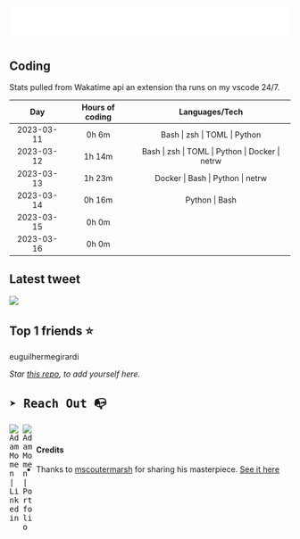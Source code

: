 
![test image size](/assets/welcome_message.gif)

## Coding
Stats pulled from Wakatime api an extension tha runs on my vscode 24/7.

|Day|Hours of coding|Languages/Tech|
|:-:|:-:|:-:|
|2023-03-11|0h 6m|Bash &#124; zsh &#124; TOML &#124; Python|
|2023-03-12|1h 14m|Bash &#124; zsh &#124; TOML &#124; Python &#124; Docker &#124; netrw|
|2023-03-13|1h 23m|Docker &#124; Bash &#124; Python &#124; netrw|
|2023-03-14|0h 16m|Python &#124; Bash|
|2023-03-15|0h 0m||
|2023-03-16|0h 0m||

## Latest tweet
[<img src="<tweet-image-url>" width="400">](<tweet-url>)

## Top 1 friends ⭐️
euguilhermegirardi

*Star [this repo](https://github.com/AdamMomen/AdamMomen), to add yourself here.*


<samp>

## ➤ Reach Out :mailbox_with_no_mail:

>
  <a href="https://www.linkedin.com/in/adam-momen-99596275/">
     <img align="left" alt="Adam Momen | Linkedin" width="24px" src="./assets/Linkedin.svg" />
   </a>

   <a href="https://adammomen.com/">
     <img align="left" alt="Adam Momen | Portfolio" width="24px" src="./assets/web.svg" />
   </a>

</samp>

<br>

#### Credits
* Thanks to [mscoutermarsh](https://github.com/mscoutermarsh) for sharing his masterpiece. [See it here](https://github.com/mscoutermarsh/mscoutermarsh)
